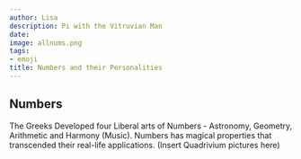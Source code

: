 ```yaml
---
author: Lisa
description: Pi with the Vitruvian Man
date: 
image: allnums.png 
tags:
- emoji
title: Numbers and their Personalities
---
```


## Numbers

The Greeks Developed four Liberal arts of Numbers - Astronomy, Geometry, Arithmetic and Harmony (Music). Numbers has magical properties that transcended their real-life applications.
 (Insert Quadrivium pictures here)

## 